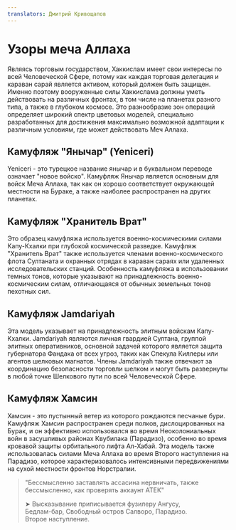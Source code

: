 ```yaml
---
translators: Дмитрий Кривощапов
---
```


# Узоры меча Аллаха

Являясь торговым государством, Хаккислам имеет свои интересы по всей Человеческой Сфере, потому как каждая торговая делегация и караван сарай является активом, который должен быть защищен. Именно поэтому вооруженные силы Хаккислама должны уметь действовать на различных фронтах, в том числе на планетах разного типа, а также в глубоком космосе. Это разнообразие зон операций определяет широкий спектр цветовых моделей, специально разработанных для достижения максимально возможной адаптации к различным условиям, где может действовать Меч Аллаха.

## Камуфляж "Янычар" \(Yeniceri\)

Yeniceri - это турецкое название янычар и в буквальном переводе означает "новое войско". Камуфляж Янычар является основным для войск Меча Аллаха, так как он хорошо соответствует окружающей местности на Бураке, а также наиболее распространен на других планетах.

## Камуфляж "Хранитель Врат"

Это образец камуфляжа используется военно-космическими силами Капу-Кхалки при глубокой космической разведке. Камуфляж "Хранитель Врат" также используется членами военно-космического флота Султаната и охранных отрядах в караван сараях или удаленных исследовательских станций. Особенность камуфляжа в использовании темных тонов, которые указывают на принадлежность военно-космическим силам, отличающаяся от обычных земельных тонов пехотных сил.

## Камуфляж Jamdariyah

Эта модель указывает на принадлежность элитным войскам Капу-Кхалки. Jamdariyah являются личная гвардией Султана, группой элитных оперативников, основной задачей которого является защита губернатора Фандака от всех угроз, таких как Спекула Киллеры или агентов шелковых магнатов. Члены Jamdariyah также отвечают за координацию безопасности торговли шелком и могут быть развернуты в любой точке Шелкового пути по всей Человеческой Сфере.

## Камуфляж Хамсин

Хамсин - это пустынный ветер из которого рождаются песчаные бури. Камуфляж Хамсин распространен среди полков, дислоцированных на Бурак, и он эффективно использовался во время Неоколониальных войн в засушливых районах Квубилака \(Парадизо\), особенно во время кровавой защиты орбитального лифта Ал-Хабай. Эта модель также использовалась силами Меча Аллаха во время Второго наступления на Парадизо, которое характеризовалось интенсивными передвижениями на сухой местности фронтов Норстралии.

> "Бессмысленно заставлять ассасина нервничать, также бессмысленно, как проверять аккаунт АТЕК"  
>   
> ➤ Высказывание приписывается фузилеру Ангусу,  
> Бедлам-бар, Свободный остров Салворо, Парадизо.  
> Второе наступление.



